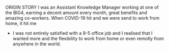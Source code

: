 ORIGIN STORY
I was an Assistant Knowledge Manager working at one of the BIG4, earning a decent amount every month, great benefits and amazing co-workers. 
When COVID-19 hit and we were send to work from home, it hit me 
- I was not entirely satisfied with a 9-5 office job and I realised that I wanted more and the flexibility to work from home or even remotly from anywhere in the world. 

